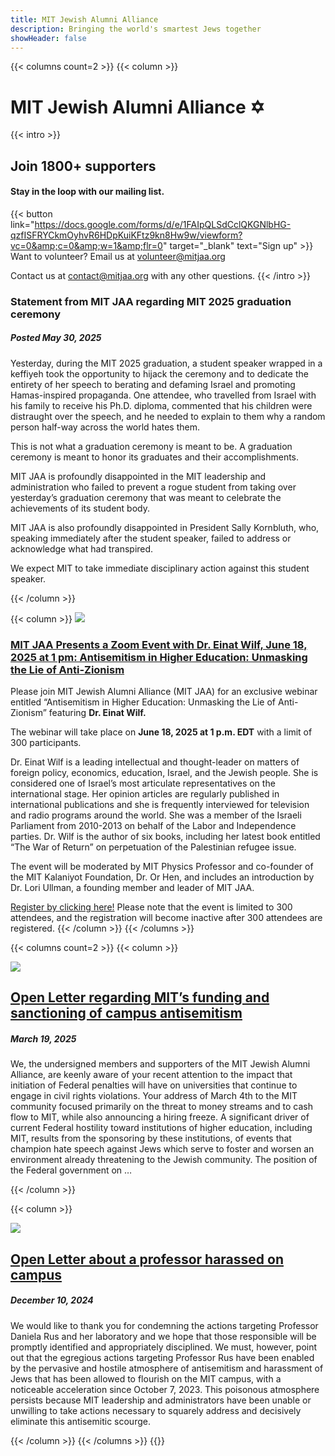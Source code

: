 ```yaml
---
title: MIT Jewish Alumni Alliance
description: Bringing the world's smartest Jews together
showHeader: false
---
```


<!-- <div class="image-text-container">
{{< img src="/img/background.jpg" loading="eager" >}}
<div class="bottom-left">Bottom Left</div>
<div class="top-left"><h1>MIT Jewish Alumni Alliance ✡︎</h1></div>
<div class="top-right">Top Right</div>
<div class="bottom-right">Bottom Right</div>
<div class="centered">Centered</div>
</div> -->

{{< columns count=2 >}}
{{< column >}}
# MIT Jewish Alumni Alliance ✡︎
{{< intro >}}
## Join 1800+ supporters
#### Stay in the loop with our mailing list.
{{< button link="https://docs.google.com/forms/d/e/1FAIpQLSdCclQKGNlbHG-qzfISFRYCkmOyhvR6HDpKuiKFtz9kn8Hw9w/viewform?vc=0&amp;c=0&amp;w=1&amp;flr=0" target="\_blank" text="Sign up" >}}
Want to volunteer? Email us at [volunteer@mitjaa.org](mailto:volunteer@mitjaa.org)

Contact us at [contact@mitjaa.org](mailto:contact@mitjaa.org) with any other questions.
{{< /intro >}}

### Statement from MIT JAA regarding MIT 2025 graduation ceremony

##### Posted May 30, 2025

Yesterday, during the MIT 2025 graduation, a student speaker wrapped in a keffiyeh took the opportunity to hijack the ceremony and to dedicate the entirety of her speech to berating and defaming Israel and promoting Hamas-inspired propaganda.  One attendee, who travelled from Israel with his family to receive his Ph.D. diploma, commented that his children were distraught over the speech, and he needed to explain to them why a random person half-way across the world hates them.

This is not what a graduation ceremony is meant to be.  A graduation ceremony is meant to honor its graduates and their accomplishments.

MIT JAA is profoundly disappointed in the MIT leadership and administration who failed to prevent a rogue student from taking over yesterday’s graduation ceremony that was meant to celebrate the achievements of its student body.

MIT JAA is also profoundly disappointed in President Sally Kornbluth, who, speaking immediately after the student speaker, failed to address or acknowledge what had transpired.

We expect MIT to take immediate disciplinary action against this student speaker.

{{< /column >}}

{{< column >}}
<a href="https://einatwilfmitjaa.eventbrite.com/" target="_blank"><img src="/img/einat_wilf.png" loading="eager"></img></a>
<a href="https://einatwilfmitjaa.eventbrite.com/" target="_blank"><h3>MIT JAA Presents a Zoom Event with Dr. Einat Wilf, June 18, 2025 at 1 pm: Antisemitism in Higher Education: Unmasking the Lie of Anti-Zionism</h3></a>

Please join MIT Jewish Alumni Alliance (MIT JAA) for an exclusive webinar entitled “Antisemitism in Higher Education: Unmasking the Lie of Anti-Zionism” featuring **Dr. Einat Wilf.**

The webinar will take place on **June 18, 2025 at 1 p.m. EDT** with a limit of 300 participants.

Dr. Einat Wilf is a leading intellectual and thought-leader on matters of foreign policy, economics, education, Israel, and the Jewish people. She is considered one of Israel’s most articulate representatives on the international stage. Her opinion articles are regularly published in international publications and she is frequently interviewed for television and radio programs around the world. She was a member of the Israeli Parliament from 2010-2013 on behalf of the Labor and Independence parties. Dr. Wilf is the author of six books, including her latest book entitled “The War of Return” on perpetuation of the Palestinian refugee issue.

The event will be moderated by MIT Physics Professor and co-founder of the MIT Kalaniyot Foundation, Dr. Or Hen, and includes an introduction by Dr. Lori Ullman, a founding member and leader of MIT JAA.

<a href="https://einatwilfmitjaa.eventbrite.com/" target="_blank">Register by clicking here!</a> Please note that the event is limited to 300 attendees, and the registration will become inactive after 300 attendees are registered.
{{< /column >}}
{{< /columns >}}

{{< columns count=2 >}}
{{< column >}}
<div class="image-container">
<a href="/open-letters/2025-03-19/"><img src="/new_logo_circle.png" loading="eager"></img></a>
<h2><a href="/open-letters/2025-03-19/">Open Letter regarding MIT’s funding and sanctioning of campus antisemitism</a></h2>
<h5>March 19, 2025</h5>
<p>We, the undersigned members and supporters of the MIT Jewish Alumni Alliance, are keenly aware of your recent attention to the impact that initiation of Federal penalties will have on universities that continue to engage in civil rights violations. Your address of March 4th to the MIT community focused primarily on the threat to money streams and to cash flow to MIT, while also announcing a hiring freeze. A significant driver of current Federal hostility toward institutions of higher education, including MIT, results from the sponsoring by these institutions, of events that champion hate speech against Jews which serve to foster and worsen an environment already threatening to the Jewish community. The position of the Federal government on …</p>
</div>
{{< /column >}}

{{< column >}}
<div class="image-container">
<a href="/open-letters/2024-12-10/"><img src="/new_logo_circle.png" loading="eager"></img></a>
<h2><a href="/open-letters/2024-12-10/">Open Letter about a professor harassed on campus</a></h2>
<h5>December 10, 2024</h5>
<p>We would like to thank you for condemning the actions targeting Professor Daniela Rus and her laboratory and we hope that those responsible will be promptly identified and appropriately disciplined. We must, however, point out that the egregious actions targeting Professor Rus have been enabled by the pervasive and hostile atmosphere of antisemitism and harassment of Jews that has been allowed to flourish on the MIT campus, with a noticeable acceleration since October 7, 2023. This poisonous atmosphere persists because MIT leadership and administrators have been unable or unwilling to take actions necessary to squarely address and decisively eliminate this antisemitic scourge.</p>
</div>
{{< /column >}}
{{< /columns >}}
{{<spacer>}}